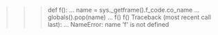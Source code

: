 >>> def f():
...     name = sys._getframe().f_code.co_name
...     globals().pop(name)
...
>>> f()
>>> f()
Traceback (most recent call last):
  ...
NameError: name 'f' is not defined
